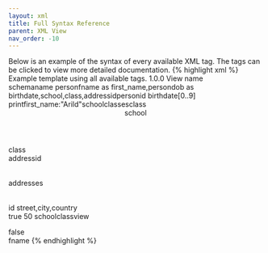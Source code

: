 ```yaml
---
layout: xml
title: Full Syntax Reference
parent: XML View
nav_order: -10
---
```

Below is an example of the syntax of every available XML tag. The tags can be clicked to view more detailed documentation.
{% highlight xml %}
<views>
    <description>Example template using all available tags.</description>
    <version>1.0.0</version>
    <view>
        <name>View name</name>    
        <schema>schemaname</schema>
        <table>
            <name>person</name>
            <fields>fname as first_name,persondob as birthdate,school,class,addressid</fields>
            <title>Title to show</title>
            <primarykey>personid</primarykey>
            <edit>
                <field>birthdate[0..9]</field>
            </edit>
            <export>print</export>
            <filter>first_name:"Arild"</filter>
            <parent>schoolclasses</parent>
            <foreignkey>class</foreignkey>
            <header>school</header>
            <footer>class</footer>
            <lookup>
                <foreignkey>addressid</foreignkey>
                <table>addresses</table>
                <primarykey>id</primarykey>
                <fields>street,city,country</fields>
            </lookup>            
            <preview>true</preview>
            <rows>50</rows>
            <rubyview>schoolclassview</rubyview>
            <search>false</search>
            <sort>fname</sort>
        </table>
    </view>
</views>
{% endhighlight %}
